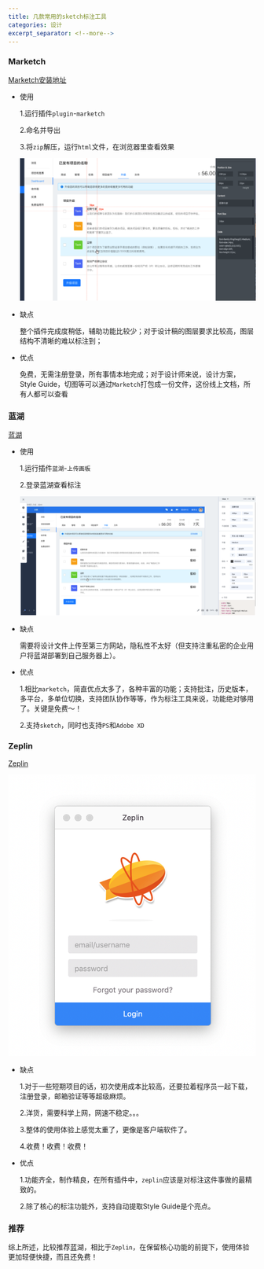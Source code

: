 ```yaml
---
title: 几款常用的sketch标注工具
categories: 设计
excerpt_separator: <!--more-->
---
```




### Marketch

[Marketch安装地址]([https://github.com/tudou527/marketch/releases)

* 使用

  1.运行插件`plugin`-`marketch`

  2.命名并导出

  3.将`zip`解压，运行`html`文件，在浏览器里查看效果

  ![01](/wp-content/uploads/2019/03/marketch.png)

  <!--more-->

* 缺点

  整个插件完成度稍低，辅助功能比较少；对于设计稿的图层要求比较高，图层结构不清晰的难以标注到；

* 优点

  免费，无需注册登录，所有事情本地完成；对于设计师来说，设计方案，Style Guide，切图等可以通过`Marketch`打包成一份文件，这份线上文档，所有人都可以查看



### 蓝湖

[蓝湖](https://lanhuapp.com/?home)

* 使用

  1.运行插件`蓝湖`-`上传画板`

  2.登录蓝湖查看标注

  ![02](/wp-content/uploads/2019/03/lanhu.png)

* 缺点

  需要将设计文件上传至第三方网站，隐私性不太好（但支持注重私密的企业用户将蓝湖部署到自己服务器上）。

* 优点

  1.相比`marketch`，简直优点太多了，各种丰富的功能；支持批注，历史版本，多平台，多单位切换，支持团队协作等等，作为标注工具来说，功能绝对够用了。关键是免费～！

  2.支持`sketch`，同时也支持`PS`和`Adobe XD`



### Zeplin

[Zeplin](https://zeplin.io/)

![03](/wp-content/uploads/2019/03/zeplin.png)

* 缺点

  1.对于一些短期项目的话，初次使用成本比较高，还要拉着程序员一起下载，注册登录，邮箱验证等等超级麻烦。

  2.洋货，需要科学上网，网速不稳定。。。

  3.整体的使用体验上感觉太重了，更像是客户端软件了。

  4.收费！收费！收费！


* 优点

  1.功能齐全，制作精良，在所有插件中，`zeplin`应该是对标注这件事做的最精致的。

  2.除了核心的标注功能外，支持自动提取Style Guide是个亮点。



### 推荐

综上所述，比较推荐蓝湖，相比于`Zeplin`，在保留核心功能的前提下，使用体验更加轻便快捷，而且还免费！













